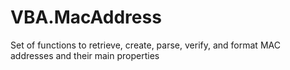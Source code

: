 # VBA.MacAddress
 Set of functions to retrieve, create, parse, verify, and format MAC addresses and their main properties
